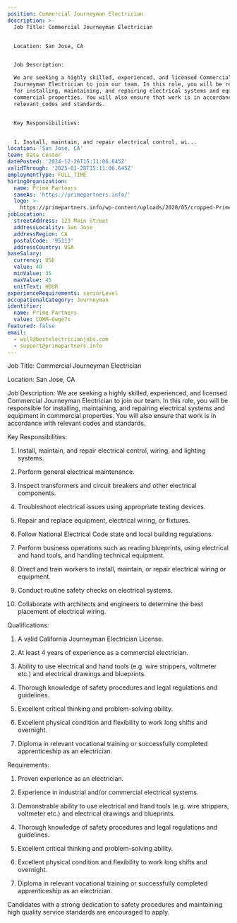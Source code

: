 ```yaml
---
position: Commercial Journeyman Electrician
description: >-
  Job Title: Commercial Journeyman Electrician


  Location: San Jose, CA


  Job Description:

  We are seeking a highly skilled, experienced, and licensed Commercial
  Journeyman Electrician to join our team. In this role, you will be responsible
  for installing, maintaining, and repairing electrical systems and equipment in
  commercial properties. You will also ensure that work is in accordance with
  relevant codes and standards.


  Key Responsibilities:


  1. Install, maintain, and repair electrical control, wi...
location: 'San Jose, CA'
team: Data Center
datePosted: '2024-12-26T15:11:06.645Z'
validThrough: '2025-01-28T15:11:06.645Z'
employmentType: FULL_TIME
hiringOrganization:
  name: Prime Partners
  sameAs: 'https://primepartners.info/'
  logo: >-
    https://primepartners.info/wp-content/uploads/2020/05/cropped-Prime-Partners-Logo-NO-BG-1-1.png
jobLocation:
  streetAddress: 123 Main Street
  addressLocality: San Jose
  addressRegion: CA
  postalCode: '95113'
  addressCountry: USA
baseSalary:
  currency: USD
  value: 40
  minValue: 35
  maxValue: 45
  unitText: HOUR
experienceRequirements: seniorLevel
occupationalCategory: Journeyman
identifier:
  name: Prime Partners
  value: COMM-6wge7s
featured: false
email:
  - will@bestelectricianjobs.com
  - support@primepartners.info
---
```




Job Title: Commercial Journeyman Electrician

Location: San Jose, CA

Job Description:
We are seeking a highly skilled, experienced, and licensed Commercial Journeyman Electrician to join our team. In this role, you will be responsible for installing, maintaining, and repairing electrical systems and equipment in commercial properties. You will also ensure that work is in accordance with relevant codes and standards.

Key Responsibilities:

1. Install, maintain, and repair electrical control, wiring, and lighting systems.

2. Perform general electrical maintenance.

3. Inspect transformers and circuit breakers and other electrical components.

4. Troubleshoot electrical issues using appropriate testing devices.

5. Repair and replace equipment, electrical wiring, or fixtures.

6. Follow National Electrical Code state and local building regulations.

7. Perform business operations such as reading blueprints, using electrical and hand tools, and handling technical equipment.

8. Direct and train workers to install, maintain, or repair electrical wiring or equipment.

9. Conduct routine safety checks on electrical systems.

10. Collaborate with architects and engineers to determine the best placement of electrical wiring.

Qualifications:

1. A valid California Journeyman Electrician License.

2. At least 4 years of experience as a commercial electrician.

3. Ability to use electrical and hand tools (e.g. wire strippers, voltmeter etc.) and electrical drawings and blueprints.

4. Thorough knowledge of safety procedures and legal regulations and guidelines.

5. Excellent critical thinking and problem-solving ability.

6. Excellent physical condition and flexibility to work long shifts and overnight.

7. Diploma in relevant vocational training or successfully completed apprenticeship as an electrician.

Requirements:

1. Proven experience as an electrician.

2. Experience in industrial and/or commercial electrical systems.

3. Demonstrable ability to use electrical and hand tools (e.g. wire strippers, voltmeter etc.) and electrical drawings and blueprints.

4. Thorough knowledge of safety procedures and legal regulations and guidelines.

5. Excellent critical thinking and problem-solving ability.

6. Excellent physical condition and flexibility to work long shifts and overnight.

7. Diploma in relevant vocational training or successfully completed apprenticeship as an electrician.

Candidates with a strong dedication to safety procedures and maintaining high quality service standards are encouraged to apply.
